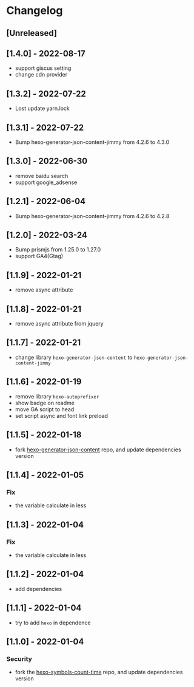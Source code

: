 # Changelog

## [Unreleased]

## [1.4.0] - 2022-08-17
- support giscus setting
- change cdn provider

## [1.3.2] - 2022-07-22
- Lost update yarn.lock

## [1.3.1] - 2022-07-22
- Bump hexo-generator-json-content-jimmy from 4.2.6 to 4.3.0

## [1.3.0] - 2022-06-30
- remove baidu search
- support google_adsense

## [1.2.1] - 2022-06-04
- Bump hexo-generator-json-content-jimmy from 4.2.6 to 4.2.8

## [1.2.0] - 2022-03-24
- Bump prismjs from 1.25.0 to 1.27.0
- support GA4(Gtag)

## [1.1.9] - 2022-01-21
- remove async attribute

## [1.1.8] - 2022-01-21
- remove async attribute from jquery

## [1.1.7] - 2022-01-21
- change library `hexo-generator-json-content` to `hexo-generator-json-content-jimmy`

## [1.1.6] - 2022-01-19
- remove library `hexo-autoprefixer`
- show badge on readme
- move GA script to head
- set script async and font link preload

## [1.1.5] - 2022-01-18
- fork [hexo-generator-json-content](https://github.com/alexbruno/hexo-generator-json-content) repo, and update dependencies version

## [1.1.4] - 2022-01-05
### Fix
- the variable calculate in less

## [1.1.3] - 2022-01-04
### Fix
- the variable calculate in less

## [1.1.2] - 2022-01-04
- add dependencies

## [1.1.1] - 2022-01-04
- try to add `hexo` in dependence

## [1.1.0] - 2022-01-04
### Security
- fork the [hexo-symbols-count-time](https://github.com/jiaming0708/hexo-symbols-count-time) repo, and update dependencies version